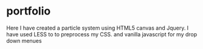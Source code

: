 # portfolio

Here I have created a particle system using HTML5 canvas and Jquery.
I have used LESS to to preprocess my CSS.
and vanilla javascript for my drop down menues 

